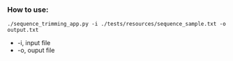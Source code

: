 ### How to use:

```
./sequence_trimming_app.py -i ./tests/resources/sequence_sample.txt -o output.txt
```

* -i, input file
* -o, ouput file

